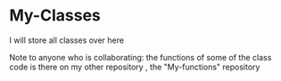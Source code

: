 # My-Classes
I will store all classes over here

Note to anyone who is collaborating: the functions of some of the class code
is there on my other repository , the "My-functions" repository
